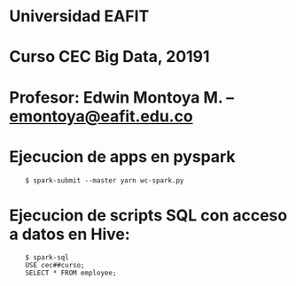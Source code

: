 # Universidad EAFIT
# Curso CEC Big Data, 20191
# Profesor: Edwin Montoya M. – emontoya@eafit.edu.co


# Ejecucion de apps en pyspark

        $ spark-submit --master yarn wc-spark.py

# Ejecucion de scripts SQL con acceso a datos en Hive:

        $ spark-sql
        USE cec##curso;
        SELECT * FROM employee;


